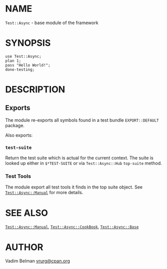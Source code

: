 NAME
====

`Test::Async` - base module of the framework

SYNOPSIS
========

    use Test::Async;
    plan 1;
    pass "Hello World!";
    done-testing;

DESCRIPTION
===========

Exports
-------

The module re-exports all symbols found in a test bundle `EXPORT::DEFAULT` package.

Also exports:

### `test-suite`

Return the test suite which is actual for the current context. The suite is looked up either in `$*TEST-SUITE` or via `Test::Async::Hub` `top-suite` method.

### Test Tools

The module export all test tools it finds in the top suite object. See [`Test::Async::Manual`](https://github.com/vrurg/raku-Test-Async/blob/v0.0.4/docs/md/Test/Async/Manual.md) for more details.

SEE ALSO
========

[`Test::Async::Manual`](https://github.com/vrurg/raku-Test-Async/blob/v0.0.4/docs/md/Test/Async/Manual.md), [`Test::Async::CookBook`](https://github.com/vrurg/raku-Test-Async/blob/v0.0.4/docs/md/Test/Async/CookBook.md), [`Test::Async::Base`](https://github.com/vrurg/raku-Test-Async/blob/v0.0.4/docs/md/Test/Async/Base.md)

AUTHOR
======

Vadim Belman <vrurg@cpan.org>

